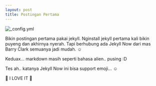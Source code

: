 ```yaml
---
layout: post
title: Postingan Pertama
---
```


![_config.yml](http://scontent-b-sin.cdninstagram.com/hphotos-xfp1/outbound-distilleryimage7/t0.0-17/OBPTH/2624c730a8df11e38f1d121190b145cb_6.jpg)

Bikin postingan pertama pakai jekyll. Nginstall jekyll pertama kali bikin puyeng dan akhirnya nyerah.
Tapi berhubung ada Jekyll Now dari mas Barry Clark semuanya jadi mudah.  :relaxed:  

Keduax...  markdown masih seperti bahasa alien.. pusing :D

Tes ah.. katanya Jekyll Now ini bisa support emoji...  :relaxed:   

:sparkling_heart: I LOVE IT :sparkling_heart:



